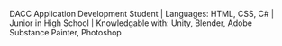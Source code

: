 DACC Application Development Student | Languages: HTML, CSS, C# | Junior in High School | Knowledgable with: Unity, Blender, Adobe Substance Painter, Photoshop
